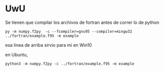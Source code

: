# UwU

Se tienen que compilar los archivos de fortran antes de correr lo de python

`py -m numpy.f2py  -c --fcompiler=gnu95 --compiler=mingw32 ../fortran/example.f95 -m example`

esa linea de arriba sirvio para mi en Win10

en Ubuntu, 

`python3 -m numpy.f2py -c ../fortran/example.f95 -m example`


